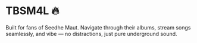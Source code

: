 # TBSM4L 🔥

Built for fans of Seedhe Maut. Navigate through their albums, stream songs seamlessly, and vibe — no distractions, just pure underground sound.
